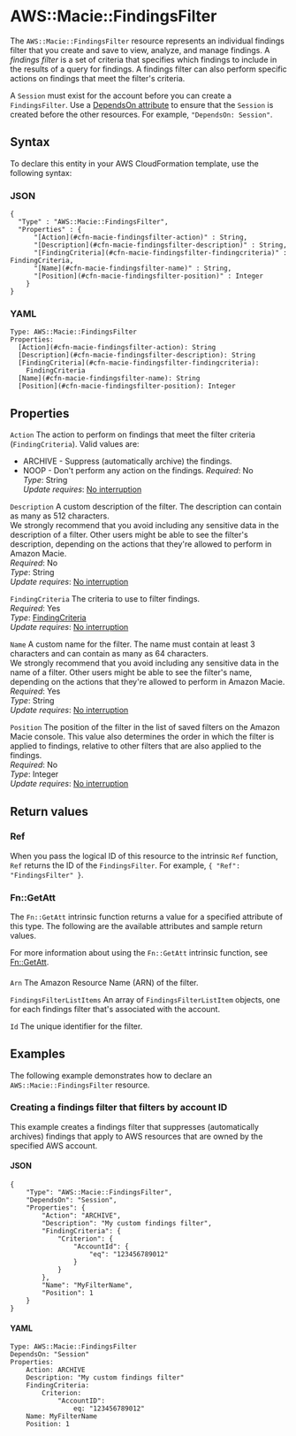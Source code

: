 # AWS::Macie::FindingsFilter<a name="aws-resource-macie-findingsfilter"></a>

The `AWS::Macie::FindingsFilter` resource represents an individual findings filter that you create and save to view, analyze, and manage findings\. A *findings filter* is a set of criteria that specifies which findings to include in the results of a query for findings\. A findings filter can also perform specific actions on findings that meet the filter's criteria\.

A `Session` must exist for the account before you can create a `FindingsFilter`\. Use a [DependsOn attribute](https://docs.aws.amazon.com/AWSCloudFormation/latest/UserGuide/aws-attribute-dependson.html) to ensure that the `Session` is created before the other resources\. For example, `"DependsOn: Session"`\.

## Syntax<a name="aws-resource-macie-findingsfilter-syntax"></a>

To declare this entity in your AWS CloudFormation template, use the following syntax:

### JSON<a name="aws-resource-macie-findingsfilter-syntax.json"></a>

```
{
  "Type" : "AWS::Macie::FindingsFilter",
  "Properties" : {
      "[Action](#cfn-macie-findingsfilter-action)" : String,
      "[Description](#cfn-macie-findingsfilter-description)" : String,
      "[FindingCriteria](#cfn-macie-findingsfilter-findingcriteria)" : FindingCriteria,
      "[Name](#cfn-macie-findingsfilter-name)" : String,
      "[Position](#cfn-macie-findingsfilter-position)" : Integer
    }
}
```

### YAML<a name="aws-resource-macie-findingsfilter-syntax.yaml"></a>

```
Type: AWS::Macie::FindingsFilter
Properties: 
  [Action](#cfn-macie-findingsfilter-action): String
  [Description](#cfn-macie-findingsfilter-description): String
  [FindingCriteria](#cfn-macie-findingsfilter-findingcriteria): 
    FindingCriteria
  [Name](#cfn-macie-findingsfilter-name): String
  [Position](#cfn-macie-findingsfilter-position): Integer
```

## Properties<a name="aws-resource-macie-findingsfilter-properties"></a>

`Action`  <a name="cfn-macie-findingsfilter-action"></a>
The action to perform on findings that meet the filter criteria \(`FindingCriteria`\)\. Valid values are:  
+ ARCHIVE \- Suppress \(automatically archive\) the findings\.
+ NOOP \- Don't perform any action on the findings\.
*Required*: No  
*Type*: String  
*Update requires*: [No interruption](https://docs.aws.amazon.com/AWSCloudFormation/latest/UserGuide/using-cfn-updating-stacks-update-behaviors.html#update-no-interrupt)

`Description`  <a name="cfn-macie-findingsfilter-description"></a>
A custom description of the filter\. The description can contain as many as 512 characters\.  
We strongly recommend that you avoid including any sensitive data in the description of a filter\. Other users might be able to see the filter's description, depending on the actions that they're allowed to perform in Amazon Macie\.  
*Required*: No  
*Type*: String  
*Update requires*: [No interruption](https://docs.aws.amazon.com/AWSCloudFormation/latest/UserGuide/using-cfn-updating-stacks-update-behaviors.html#update-no-interrupt)

`FindingCriteria`  <a name="cfn-macie-findingsfilter-findingcriteria"></a>
The criteria to use to filter findings\.  
*Required*: Yes  
*Type*: [FindingCriteria](aws-properties-macie-findingsfilter-findingcriteria.md)  
*Update requires*: [No interruption](https://docs.aws.amazon.com/AWSCloudFormation/latest/UserGuide/using-cfn-updating-stacks-update-behaviors.html#update-no-interrupt)

`Name`  <a name="cfn-macie-findingsfilter-name"></a>
A custom name for the filter\. The name must contain at least 3 characters and can contain as many as 64 characters\.  
We strongly recommend that you avoid including any sensitive data in the name of a filter\. Other users might be able to see the filter's name, depending on the actions that they're allowed to perform in Amazon Macie\.  
*Required*: Yes  
*Type*: String  
*Update requires*: [No interruption](https://docs.aws.amazon.com/AWSCloudFormation/latest/UserGuide/using-cfn-updating-stacks-update-behaviors.html#update-no-interrupt)

`Position`  <a name="cfn-macie-findingsfilter-position"></a>
The position of the filter in the list of saved filters on the Amazon Macie console\. This value also determines the order in which the filter is applied to findings, relative to other filters that are also applied to the findings\.  
*Required*: No  
*Type*: Integer  
*Update requires*: [No interruption](https://docs.aws.amazon.com/AWSCloudFormation/latest/UserGuide/using-cfn-updating-stacks-update-behaviors.html#update-no-interrupt)

## Return values<a name="aws-resource-macie-findingsfilter-return-values"></a>

### Ref<a name="aws-resource-macie-findingsfilter-return-values-ref"></a>

When you pass the logical ID of this resource to the intrinsic `Ref` function, `Ref` returns the ID of the `FindingsFilter`\. For example, `{ "Ref": "FindingsFilter" }`\.

### Fn::GetAtt<a name="aws-resource-macie-findingsfilter-return-values-fn--getatt"></a>

The `Fn::GetAtt` intrinsic function returns a value for a specified attribute of this type\. The following are the available attributes and sample return values\.

For more information about using the `Fn::GetAtt` intrinsic function, see [Fn::GetAtt](https://docs.aws.amazon.com/AWSCloudFormation/latest/UserGuide/intrinsic-function-reference-getatt.html)\.

#### <a name="aws-resource-macie-findingsfilter-return-values-fn--getatt-fn--getatt"></a>

`Arn`  <a name="Arn-fn::getatt"></a>
The Amazon Resource Name \(ARN\) of the filter\.

`FindingsFilterListItems`  <a name="FindingsFilterListItems-fn::getatt"></a>
An array of `FindingsFilterListItem` objects, one for each findings filter that's associated with the account\.

`Id`  <a name="Id-fn::getatt"></a>
The unique identifier for the filter\.

## Examples<a name="aws-resource-macie-findingsfilter--examples"></a>

The following example demonstrates how to declare an `AWS::Macie::FindingsFilter` resource\.

### Creating a findings filter that filters by account ID<a name="aws-resource-macie-findingsfilter--examples--Creating_a_findings_filter_that_filters_by_account_ID"></a>

This example creates a findings filter that suppresses \(automatically archives\) findings that apply to AWS resources that are owned by the specified AWS account\.

#### JSON<a name="aws-resource-macie-findingsfilter--examples--Creating_a_findings_filter_that_filters_by_account_ID--json"></a>

```
{
    "Type": "AWS::Macie::FindingsFilter",
    "DependsOn": "Session",
    "Properties": {
        "Action": "ARCHIVE",
        "Description": "My custom findings filter",
        "FindingCriteria": {
            "Criterion": {
                "AccountId": {
                    "eq": "123456789012"
                }
            }
        },
        "Name": "MyFilterName",
        "Position": 1
    }
}
```

#### YAML<a name="aws-resource-macie-findingsfilter--examples--Creating_a_findings_filter_that_filters_by_account_ID--yaml"></a>

```
Type: AWS::Macie::FindingsFilter
DependsOn: "Session"
Properties: 
    Action: ARCHIVE 
    Description: "My custom findings filter"
    FindingCriteria:
        Criterion:
            "AccountID": 
                eq: "123456789012" 
    Name: MyFilterName
    Position: 1
```